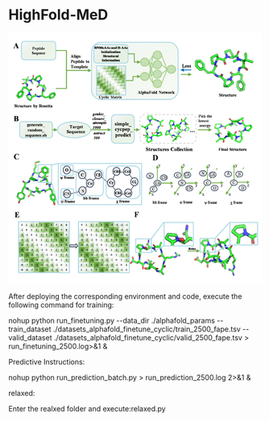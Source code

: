 # HighFold-MeD
![alt text](image.png)

After deploying the corresponding environment and code, execute the following command for training:

nohup python run_finetuning.py --data_dir ./alphafold_params --train_dataset ./datasets_alphafold_finetune_cyclic/train_2500_fape.tsv --valid_dataset ./datasets_alphafold_finetune_cyclic/valid_2500_fape.tsv > run_finetuning_2500.log>&1 &

Predictive Instructions:

nohup python run_prediction_batch.py > run_prediction_2500.log 2>&1 &

relaxed:

Enter the realxed folder and execute:relaxed.py

